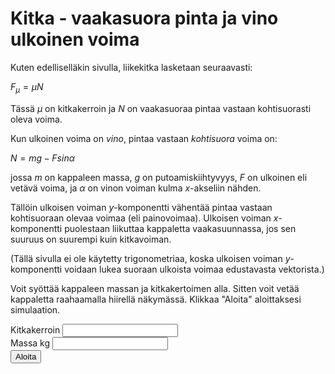 # Kitka - vaakasuora pinta ja vino ulkoinen voima

Kuten edelliselläkin sivulla, liikekitka lasketaan seuraavasti:

$F_μ = μN$

Tässä $μ$ on kitkakerroin ja $N$ on vaakasuoraa pintaa vastaan
kohtisuorasti oleva voima.

Kun ulkoinen voima on *vino*, pintaa vastaan *kohtisuora* voima on:

$N = mg - F sin \alpha$

jossa $m$ on kappaleen massa, $g$ on putoamiskiihtyvyys, $F$ on ulkoinen eli
vetävä voima, ja $\alpha$ on vinon voiman kulma $x$-akseliin nähden.

Tällöin ulkoisen voiman $y$-komponentti vähentää pintaa vastaan kohtisuoraan
olevaa voimaa (eli painovoimaa). Ulkoisen voiman $x$-komponentti puolestaan
liikuttaa kappaletta vaakasuunnassa, jos sen suuruus on suurempi kuin
kitkavoiman.

(Tällä sivulla ei ole käytetty trigonometriaa, koska ulkoisen voiman
$y$-komponentti voidaan lukea suoraan ulkoista voimaa edustavasta
vektorista.)

Voit syöttää kappaleen massan ja kitkakertoimen alla. Sitten voit vetää
kappaletta raahaamalla hiirellä näkymässä. Klikkaa "Aloita" aloittaksesi
simulaation.

<div class="form-group">
  <label for="mu">Kitkakerroin</label>
  <input type="number" step="0.1" id="mu" class="form-control" />
</div>

<div class="form-group">
  <label for="m">Massa kg</label>
  <input type="number" step="0.1" id="m" class="form-control" />
</div>

<div>
  <button id="startButton" type="button" class="btn btn-dark">Aloita</button>
</div>
